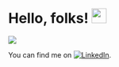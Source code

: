 # Hello, folks! <img src="https://raw.githubusercontent.com/MartinHeinz/MartinHeinz/master/wave.gif" width="30px">



<img align="center" src="https://github-readme-stats.vercel.app/api/<CARD_TYPE>/?username=<USERNAME>&theme=<THEME_NAME>" />
<!-- Actual text -->

You can find me on [![LinkedIn][2.2]][2].

<!-- Icons -->

[2.2]: https://raw.githubusercontent.com/MartinHeinz/MartinHeinz/master/linkedin-3-16.png (LinkedIn icon without padding)

<!-- Links to your social media accounts -->

[2]: https://www.linkedin.com/in/abhronil-paul-6949b4173/
